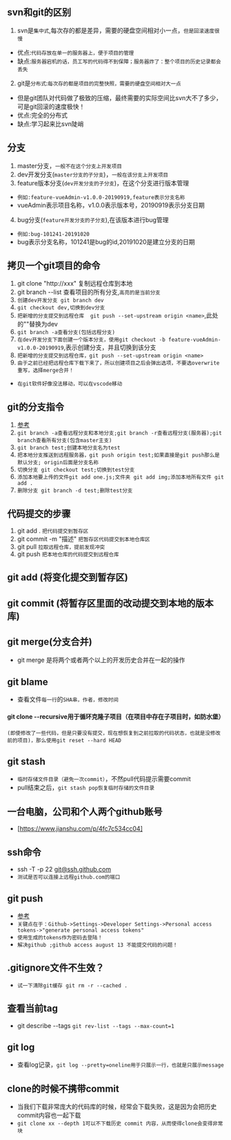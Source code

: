 ## svn和git的区别
1. svn是`集中式`,每次存的都是差异，需要的硬盘空间相对小一点，`但是回滚速度很慢`
* 优点:`代码存放在单一的服务器上，便于项目的管理`
* 缺点:`服务器宕机的话，员工写的代码得不到保障；服务器炸了：整个项目的历史记录都会丢失`
2. git是`分布式`:`每次存的都是项目的完整快照，需要的硬盘空间相对大一点`
* 但是git团队对代码做了极致的压缩，最终需要的实际空间比svn大不了多少，可是git回滚的速度极快！
* 优点:完全的分布式
* 缺点:学习起来比svn陡峭

## 分支
1. master分支，`一般不在这个分支上开发项目`
2. dev开发分支(`master分支的子分支`)，`一般在该分支上开发项目`
3. feature版本分支(`dev开发分支的子分支`)，在这个分支进行版本管理
* `例如:feature-vueAdmin-v1.0.0-20190919,feature表示分支名称`
* vueAdmin表示项目名称，v1.0.0表示版本号，20190919表示分支日期
4. bug分支(`feature开发分支的子分支`),在该版本进行bug管理
* `例如:bug-101241-20191020`
* bug表示分支名称，101241是bug的id,20191020是建立分支的日期

## 拷贝一个git项目的命令
1. git clone "http://xxx" 复制远程仓库到本地
2. git branch --list 查看项目的所有分支,`高亮的是当前分支`
3. `创建dev开发分支 git branch dev`
4. `git checkout dev,切换到dev分支`
5. `把新增的分支提交到远程仓库  git push --set-upstream origin <name>`,此处的"<name>"替换为dev
6. `git branch -a查看分支(包括远程分支)`
7. `在dev开发分支下面创建一个版本分支，使用git checkout -b feature-vueAdmin-v1.0.0-20190919`,表示创建分支，并且切换到该分支
8. `把新增的分支提交到远程仓库，git push --set-upstream origin <name>`
9. `由于之前已经把远程仓库下载下来了，所以创建项目之后会弹出选项，不要选overwrite重写，选择merge合并！`
* `在git软件好像没法移动，可以在vscode移动`

## git的分支指令
1. [参考](https://www.cnblogs.com/printN/p/6259115.html)
2. `git branch -a查看远程分支和本地分支;git branch -r查看远程分支(服务器);git branch查看所有分支(包含master主支)`
3. `git branch test;创建本地分支名为test`
4. `把本地分支推送到远程服务器，git push origin test;如果直接是git push那么是默认分支; origin后面是分支名称`
5. `切换分支 git checkout test;切换到test分支`
6. `添加本地要上传的文件git add one.js;文件夹 git add img;添加本地所有文件 git add .`
7. `删除分支 git branch -d test;删除test分支`

## 代码提交的步骤
1. git add . `把代码提交到暂存区`
2. git commit -m "描述"  `把暂存区代码提交到本地仓库区`
3. git pull `拉取远程仓库，提前发现冲突`
4. git push `把本地仓库的代码提交到远程仓库`


## git add (将变化提交到暂存区)
## git commit (将暂存区里面的改动提交到本地的版本库)

## git merge(分支合并)
* git merge 是将两个或者两个以上的开发历史合并在一起的操作

## git blame
* 查看文件`每一行`的`SHA串，作者，修改时间`

#### git clone --recursive用于循环克隆子项目（在项目中存在子项目时，如防水堡）

`(即使修改了一些代码，但是只要没有提交，现在想恢复到之前拉取的代码状态，也就是没修改前的项目)，那么使用git reset --hard HEAD`

## git stash
* `临时存储文件目录（避免一次commit）`，不然pull代码提示需要commit
* pull结束之后，`git stash pop恢复临时存储的文件目录`

## 一台电脑，公司和个人两个github账号
* [https://www.jianshu.com/p/4fc7c534cc04]

## ssh命令
* ssh -T -p 22 git@ssh.github.com
* `测试是否可以连接上远程github.com的端口`

## git push
* [参考]("https://www.djc8.cn/archives/github-started-from-august-13-2021-and-does-not-accept-the-user-password-for-git-operation-verification.html")
* `关键点在于：Github->Settings->Developer Settings->Personal access tokens->"generate personal access tokens"`
* `使用生成的tokens作为密码去登陆！`
* `解决github ;github access august 13 不能提交代码的问题！`

## .gitignore文件不生效？
* `试一下清除git缓存 git rm -r --cached .`

## 查看当前tag
* git describe --tags `git rev-list --tags --max-count=1`

## git log
* 查看log记录，`git log --pretty=oneline用于只展示一行，也就是只展示message`

## clone的时候不携带commit
* 当我们下载非常庞大的代码库的时候，经常会下载失败，这是因为会把历史commit内容也一起下载
* `git clone xx --depth 1可以不下载历史 commit 内容，从而使得clone会变得非常块`
